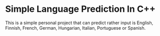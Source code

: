 # Simple Language Prediction In C++
This is a simple personal project that can predict rather input is English, Finnish, French, German, Hungarian, Italian, Portuguese or Spanish.
